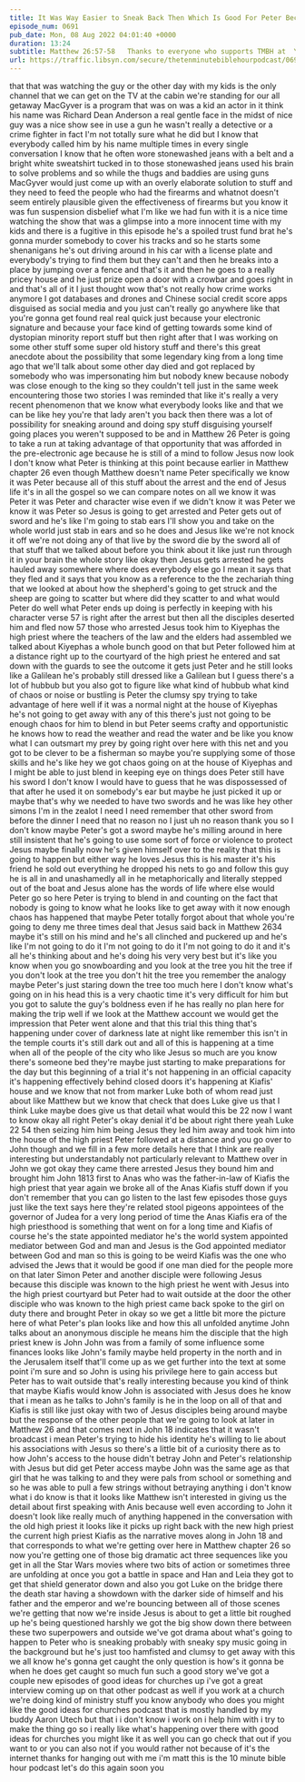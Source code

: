 ```yaml
---
title: It Was Way Easier to Sneak Back Then Which Is Good For Peter Because He's About to Sneak
episode_num: 0691
pub_date: Mon, 08 Aug 2022 04:01:40 +0000
duration: 13:24
subtitle: Matthew 26:57-58   Thanks to everyone who supports TMBH at  You're the reason we can all do this together!  Music written and performed by .
url: https://traffic.libsyn.com/secure/thetenminutebiblehourpodcast/0691_-_It_Was_Way_Easier_to_Sneak_Back_Then_Which_Is_Good_For_Peter_Because_Hes_About_to_Sneak.mp3
---
```


 that that was watching the guy or the other day with my kids is the only channel that we can get on the TV at the cabin we're standing for our all getaway MacGyver is a program that was on was a kid an actor in it think his name was Richard Dean Anderson a real gentle face in the midst of nice guy was a nice show see in use a gun he wasn't really a detective or a crime fighter in fact I'm not totally sure what he did but I know that everybody called him by his name multiple times in every single conversation I know that he often wore stonewashed jeans with a belt and a bright white sweatshirt tucked in to those stonewashed jeans used his brain to solve problems and so while the thugs and baddies are using guns MacGyver would just come up with an overly elaborate solution to stuff and they need to feed the people who had the firearms and whatnot doesn't seem entirely plausible given the effectiveness of firearms but you know it was fun suspension disbelief what I'm like we had fun with it is a nice time watching the show that was a glimpse into a more innocent time with my kids and there is a fugitive in this episode he's a spoiled trust fund brat he's gonna murder somebody to cover his tracks and so he starts some shenanigans he's out driving around in his car with a license plate and everybody's trying to find them but they can't and then he breaks into a place by jumping over a fence and that's it and then he goes to a really pricey house and he just prize open a door with a crowbar and goes right in and that's all of it I just thought wow that's not really how crime works anymore I got databases and drones and Chinese social credit score apps disguised as social media and you just can't really go anywhere like that you're gonna get found real real quick just because your electronic signature and because your face kind of getting towards some kind of dystopian minority report stuff but then right after that I was working on some other stuff some super old history stuff and there's this great anecdote about the possibility that some legendary king from a long time ago that we'll talk about some other day died and got replaced by somebody who was impersonating him but nobody knew because nobody was close enough to the king so they couldn't tell just in the same week encountering those two stories I was reminded that like it's really a very recent phenomenon that we know what everybody looks like and that we can be like hey you're that lady aren't you back then there was a lot of possibility for sneaking around and doing spy stuff disguising yourself going places you weren't supposed to be and in Matthew 26 Peter is going to take a run at taking advantage of that opportunity that was afforded in the pre-electronic age because he is still of a mind to follow Jesus now look I don't know what Peter is thinking at this point because earlier in Matthew chapter 26 even though Matthew doesn't name Peter specifically we know it was Peter because all of this stuff about the arrest and the end of Jesus life it's in all the gospel so we can compare notes on all we know it was Peter it was Peter and character wise even if we didn't know it was Peter we know it was Peter so Jesus is going to get arrested and Peter gets out of sword and he's like I'm going to stab ears I'll show you and take on the whole world just stab in ears and so he does and Jesus like we're not knock it off we're not doing any of that live by the sword die by the sword all of that stuff that we talked about before you think about it like just run through it in your brain the whole story like okay then Jesus gets arrested he gets hauled away somewhere where does everybody else go I mean it says that they fled and it says that you know as a reference to the the zechariah thing that we looked at about how the shepherd's going to get struck and the sheep are going to scatter but where did they scatter to and what would Peter do well what Peter ends up doing is perfectly in keeping with his character verse 57 is right after the arrest but then all the disciples deserted him and fled now 57 those who arrested Jesus took him to Kiyephas the high priest where the teachers of the law and the elders had assembled we talked about Kiyephas a whole bunch good on that but Peter followed him at a distance right up to the courtyard of the high priest he entered and sat down with the guards to see the outcome it gets just Peter and he still looks like a Galilean he's probably still dressed like a Galilean but I guess there's a lot of hubbub but you also got to figure like what kind of hubbub what kind of chaos or noise or bustling is Peter the clumsy spy trying to take advantage of here well if it was a normal night at the house of Kiyephas he's not going to get away with any of this there's just not going to be enough chaos for him to blend in but Peter seems crafty and opportunistic he knows how to read the weather and read the water and be like you know what I can outsmart my prey by going right over here with this net and you got to be clever to be a fisherman so maybe you're supplying some of those skills and he's like hey we got chaos going on at the house of Kiyephas and I might be able to just blend in keeping eye on things does Peter still have his sword I don't know I would have to guess that he was dispossessed of that after he used it on somebody's ear but maybe he just picked it up or maybe that's why we needed to have two swords and he was like hey other simons I'm in the zealot I need I need remember that other sword from before the dinner I need that no reason no I just uh no reason thank you so I don't know maybe Peter's got a sword maybe he's milling around in here still insistent that he's going to use some sort of force or violence to protect Jesus maybe finally now he's given himself over to the reality that this is going to happen but either way he loves Jesus this is his master it's his friend he sold out everything he dropped his nets to go and follow this guy he is all in and unashamedly all in he metaphorically and literally stepped out of the boat and Jesus alone has the words of life where else would Peter go so here Peter is trying to blend in and counting on the fact that nobody is going to know what he looks like to get away with it now enough chaos has happened that maybe Peter totally forgot about that whole you're going to deny me three times deal that Jesus said back in Matthew 2634 maybe it's still on his mind and he's all clinched and puckered up and he's like I'm not going to do it I'm not going to do it I'm not going to do it and it's all he's thinking about and he's doing his very very best but it's like you know when you go snowboarding and you look at the tree you hit the tree if you don't look at the tree you don't hit the tree you remember the analogy maybe Peter's just staring down the tree too much here I don't know what's going on in his head this is a very chaotic time it's very difficult for him but you got to salute the guy's boldness even if he has really no plan here for making the trip well if we look at the Matthew account we would get the impression that Peter went alone and that this trial this thing that's happening under cover of darkness late at night like remember this isn't in the temple courts it's still dark out and all of this is happening at a time when all of the people of the city who like Jesus so much are you know there's someone bed they're maybe just starting to make preparations for the day but this beginning of a trial it's not happening in an official capacity it's happening effectively behind closed doors it's happening at Kiafis' house and we know that not from marker Luke both of whom read just about like Matthew but we know that check that does Luke give us that I think Luke maybe does give us that detail what would this be 22 now I want to know okay all right Peter's okay denial it'd be about right there yeah Luke 22 54 then seizing him him being Jesus they led him away and took him into the house of the high priest Peter followed at a distance and you go over to John though and we fill in a few more details here that I think are really interesting but understandably not particularly relevant to Matthew over in John we got okay they came there arrested Jesus they bound him and brought him John 1813 first to Anas who was the father-in-law of Kiafis the high priest that year again we broke all of the Anas Kiafis stuff down if you don't remember that you can go listen to the last few episodes those guys just like the text says here they're related stool pigeons appointees of the governor of Judea for a very long period of time the Anas Kiafis era of the high priesthood is something that went on for a long time and Kiafis of course he's the state appointed mediator he's the world system appointed mediator between God and man and Jesus is the God appointed mediator between God and man so this is going to be weird Kiafis was the one who advised the Jews that it would be good if one man died for the people more on that later Simon Peter and another disciple were following Jesus because this disciple was known to the high priest he went with Jesus into the high priest courtyard but Peter had to wait outside at the door the other disciple who was known to the high priest came back spoke to the girl on duty there and brought Peter in okay so we get a little bit more the picture here of what Peter's plan looks like and how this all unfolded anytime John talks about an anonymous disciple he means him the disciple that the high priest knew is John John was from a family of some influence some finances looks like John's family maybe held property in the north and in the Jerusalem itself that'll come up as we get further into the text at some point i'm sure and so John is using his privilege here to gain access but Peter has to wait outside that's really interesting because you kind of think that maybe Kiafis would know John is associated with Jesus does he know that i mean as he talks to John's family is he in the loop on all of that and Kiafis is still like just okay with two of Jesus disciples being around maybe but the response of the other people that we're going to look at later in Matthew 26 and that comes next in John 18 indicates that it wasn't broadcast i mean Peter's trying to hide his identity he's willing to lie about his associations with Jesus so there's a little bit of a curiosity there as to how John's access to the house didn't betray John and Peter's relationship with Jesus but did get Peter access maybe John was the same age as that girl that he was talking to and they were pals from school or something and so he was able to pull a few strings without betraying anything i don't know what i do know is that it looks like Matthew isn't interested in giving us the detail about first speaking with Anis because well even according to John it doesn't look like really much of anything happened in the conversation with the old high priest it looks like it picks up right back with the new high priest the current high priest Kiafis as the narrative moves along in John 18 and that corresponds to what we're getting over here in Matthew chapter 26 so now you're getting one of those big dramatic act three sequences like you get in all the Star Wars movies where two bits of action or sometimes three are unfolding at once you got a battle in space and Han and Leia they got to get that shield generator down and also you got Luke on the bridge there the death star having a showdown with the darker side of himself and his father and the emperor and we're bouncing between all of those scenes we're getting that now we're inside Jesus is about to get a little bit roughed up he's being questioned harshly we got the big show down there between these two superpowers and outside we've got drama about what's going to happen to Peter who is sneaking probably with sneaky spy music going in the background but he's just too hamfisted and clumsy to get away with this we all know he's gonna get caught the only question is how's it gonna be when he does get caught so much fun such a good story we've got a couple new episodes of good ideas for churches up i've got a great interview coming up on that other podcast as well if you work at a church we're doing kind of ministry stuff you know anybody who does you might like the good ideas for churches podcast that is mostly handled by my buddy Aaron Utech but that i i don't know i work on i help him with i try to make the thing go so i really like what's happening over there with good ideas for churches you might like it as well you can go check that out if you want to or you can also not if you would rather not because of it's the internet thanks for hanging out with me i'm matt this is the 10 minute bible hour podcast let's do this again soon you